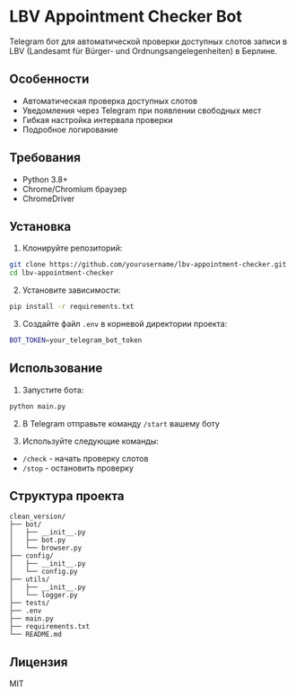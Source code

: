 # LBV Appointment Checker Bot

Telegram бот для автоматической проверки доступных слотов записи в LBV (Landesamt für Bürger- und Ordnungsangelegenheiten) в Берлине.

## Особенности

- Автоматическая проверка доступных слотов
- Уведомления через Telegram при появлении свободных мест
- Гибкая настройка интервала проверки
- Подробное логирование

## Требования

- Python 3.8+
- Chrome/Chromium браузер
- ChromeDriver

## Установка

1. Клонируйте репозиторий:
```bash
git clone https://github.com/yourusername/lbv-appointment-checker.git
cd lbv-appointment-checker
```

2. Установите зависимости:
```bash
pip install -r requirements.txt
```

3. Создайте файл `.env` в корневой директории проекта:
```bash
BOT_TOKEN=your_telegram_bot_token
```

## Использование

1. Запустите бота:
```bash
python main.py
```

2. В Telegram отправьте команду `/start` вашему боту

3. Используйте следующие команды:
- `/check` - начать проверку слотов
- `/stop` - остановить проверку

## Структура проекта

```
clean_version/
├── bot/
│   ├── __init__.py
│   ├── bot.py
│   └── browser.py
├── config/
│   ├── __init__.py
│   └── config.py
├── utils/
│   ├── __init__.py
│   └── logger.py
├── tests/
├── .env
├── main.py
├── requirements.txt
└── README.md
```

## Лицензия

MIT 